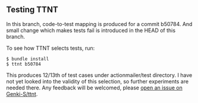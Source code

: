## Testing TTNT

In this branch, code-to-test mapping is produced for a commit b50784.
And small change which makes tests fail is introduced in the HEAD of this branch.

To see how TTNT selects tests, run:

```
$ bundle install
$ ttnt b50784
```

This produces 12/13th of test cases under actionmailer/test directory.
I have not yet looked into the validity of this selection, so further experiments are needed there.
Any feedback will be welcomed, please [open an issue on Genki-S/ttnt](https://github.com/Genki-S/ttnt/issues/new).
